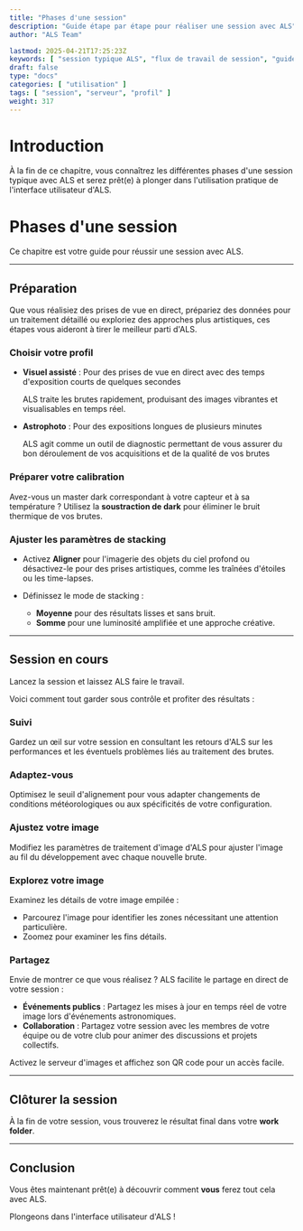 ```yaml
---
title: "Phases d'une session"
description: "Guide étape par étape pour réaliser une session avec ALS"
author: "ALS Team"

lastmod: 2025-04-21T17:25:23Z
keywords: [ "session typique ALS", "flux de travail de session", "guide astrophotographie" ]
draft: false
type: "docs"
categories: [ "utilisation" ]
tags: [ "session", "serveur", "profil" ]
weight: 317
---
```


# Introduction

À la fin de ce chapitre, vous connaîtrez les différentes phases d'une session typique avec ALS et serez prêt(e) à
plonger dans l'utilisation pratique de l'interface utilisateur d'ALS.

# Phases d'une session

Ce chapitre est votre guide pour réussir une session avec ALS.

---

## Préparation

Que vous réalisiez des prises de vue en direct, prépariez des données pour un traitement détaillé ou
exploriez des approches plus artistiques, ces étapes vous aideront à tirer le meilleur parti d'ALS.

### Choisir votre profil

<div class="row">
<div class="col-md-6">

- **Visuel assisté** : Pour des prises de vue en direct avec des temps d'exposition courts de quelques secondes

  ALS traite les brutes rapidement, produisant des images vibrantes et visualisables en temps réel.

</div>

<div class="col-md-6">

- **Astrophoto** : Pour des expositions longues de plusieurs minutes

  ALS agit comme un outil de diagnostic permettant de vous assurer du bon déroulement de vos acquisitions et de la
  qualité de vos brutes

</div>
</div>

### Préparer votre calibration

Avez-vous un master dark correspondant à votre capteur et à sa température ? Utilisez la **soustraction de dark** pour
éliminer le bruit thermique de vos brutes.

### Ajuster les paramètres de stacking

- Activez **Aligner** pour l'imagerie des objets du ciel profond ou désactivez-le pour des prises artistiques, comme
  les traînées d'étoiles ou les time-lapses.

- Définissez le mode de stacking :
    - **Moyenne** pour des résultats lisses et sans bruit.
    - **Somme** pour une luminosité amplifiée et une approche créative.

---

## Session en cours

Lancez la session et laissez ALS faire le travail.

Voici comment tout garder sous contrôle et profiter des résultats :

### Suivi

Gardez un œil sur votre session en consultant les retours d'ALS sur les performances et les éventuels problèmes liés au
traitement des brutes.

### Adaptez-vous

Optimisez le seuil d'alignement pour vous adapter changements de conditions météorologiques ou aux spécificités de votre
configuration.

### Ajustez votre image

Modifiez les paramètres de traitement d'image d'ALS pour ajuster l'image au fil du développement avec chaque nouvelle
brute.

### Explorez votre image

Examinez les détails de votre image empilée :

- Parcourez l'image pour identifier les zones nécessitant une attention particulière.
- Zoomez pour examiner les fins détails.


### Partagez

Envie de montrer ce que vous réalisez ? ALS facilite le partage en direct de votre session :

- **Événements publics** : Partagez les mises à jour en temps réel de votre image lors d'événements astronomiques.
- **Collaboration** : Partagez votre session avec les membres de votre équipe ou de votre club pour animer des discussions 
  et projets collectifs.

Activez le serveur d'images et affichez son QR code pour un accès facile.

---

## Clôturer la session

À la fin de votre session, vous trouverez le résultat final dans votre **work folder**.

---

## Conclusion

Vous êtes maintenant prêt(e) à découvrir comment **vous** ferez tout cela avec ALS.

Plongeons dans l'interface utilisateur d'ALS !
